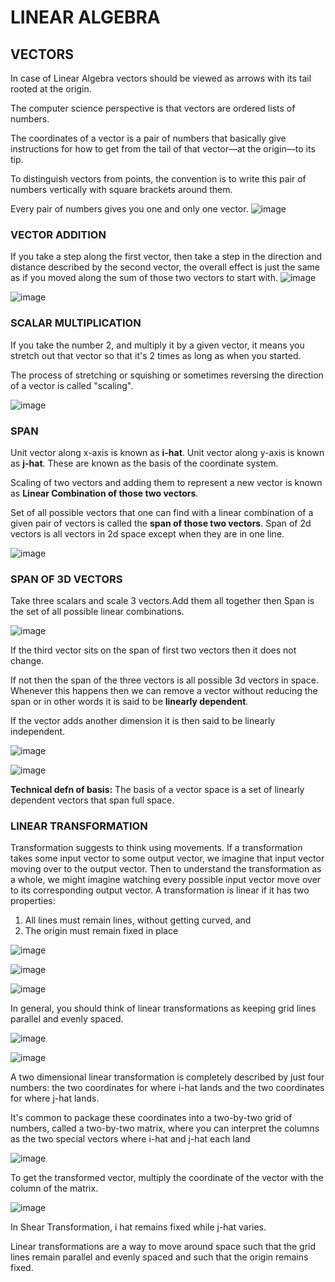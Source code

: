 # LINEAR ALGEBRA
## VECTORS
In case of Linear Algebra vectors should be viewed as arrows with its tail rooted at the origin.

The computer science perspective is that vectors are ordered lists of numbers.

The coordinates of a vector is a pair of numbers that basically give instructions for how to get from the tail of that vector—at the origin—to its tip.

To distinguish vectors from points, the convention is to write this pair of numbers vertically with square brackets around them.

Every pair of numbers gives you one and only one vector.
![image](https://github.com/proatharv/Manipulator-on-Dynamixel-/assets/142431248/03f5c4a0-c1b9-44a2-85c8-208207d2a8b8)

### VECTOR ADDITION

If you take a step along the first vector, then take a step in the direction and distance described by the second vector, the overall effect is just the same as if you moved along the sum of those two vectors to start with.
![image](https://github.com/proatharv/Manipulator-on-Dynamixel-/assets/142431248/cbbb53f4-cd72-4ff4-84bb-14d1192b6f19)

![image](https://github.com/proatharv/Manipulator-on-Dynamixel-/assets/142431248/1d560c99-a73a-4b49-9e75-5392a4e88803)

### SCALAR MULTIPLICATION
If you take the number 2, and multiply it by a given vector, it means you stretch out that vector so that it's 2 times as long as when you started.

The process of stretching or squishing or sometimes reversing the direction of a vector is called "scaling".

![image](https://github.com/proatharv/Manipulator-on-Dynamixel-/assets/142431248/12de3d7e-89c9-4af1-92a5-254be517632f)

### SPAN
Unit vector along x-axis is known as **i-hat**.
Unit vector along y-axis is known as **j-hat**.
These are known as the basis of the coordinate system.

Scaling of two vectors and adding them to represent a new vector is known as **Linear Combination of those two vectors**.

Set of all possible vectors that one can find with a linear combination of a given pair of vectors is called the **span of those two vectors**.
Span of 2d vectors is all vectors in 2d space except when they are in one line.

![image](https://github.com/proatharv/Manipulator-on-Dynamixel-/assets/142431248/e1049dcf-2197-43f1-aa8e-a0cf6f110fdd)

### SPAN OF 3D VECTORS
Take three scalars and scale 3 vectors.Add them all together then Span is the set of all possible linear combinations.

![image](https://github.com/proatharv/Manipulator-on-Dynamixel-/assets/142431248/8ba610fa-bfac-4930-8aa8-b17f2adda201)

If the third vector sits on the span of first two vectors then it does not change.

If not then the span of the three vectors is all possible 3d vectors in space. Whenever this happens then we can remove a vector without reducing the span or in other words it is said to be **linearly dependent**.

If the vector adds another dimension it is then said to be linearly independent.


![image](https://github.com/proatharv/Manipulator-on-Dynamixel-/assets/142431248/eb6d09e1-f7e7-490b-a3f2-5962d6c20725)

![image](https://github.com/proatharv/Manipulator-on-Dynamixel-/assets/142431248/c61504a4-d8f1-47bd-b0c7-bdea9fdae581)

**Technical defn of basis:**
The basis of a vector space is a set of linearly dependent vectors that span full space.
### LINEAR TRANSFORMATION
Transformation suggests to think using movements.
If a transformation takes some input vector to some output vector, we imagine that input vector moving over to the output vector. Then to understand the transformation as a whole, we might imagine watching every possible input vector move over to its corresponding output vector.
A transformation is linear if it has two properties: 
1. All lines must remain lines, without getting curved, and
2. The origin must remain fixed in place

![image](https://github.com/proatharv/Manipulator-on-Dynamixel-/assets/142431248/55be5a67-0978-4f1d-982e-a89851aaccd3)

![image](https://github.com/proatharv/Manipulator-on-Dynamixel-/assets/142431248/61d1e5db-2350-42c3-afa5-286537f93039)

![image](https://github.com/proatharv/Manipulator-on-Dynamixel-/assets/142431248/5ccfc690-031d-4523-8d61-398131ea63fb)

 In general, you should think of linear transformations as keeping grid lines parallel and evenly spaced.
 
![image](https://github.com/proatharv/Manipulator-on-Dynamixel-/assets/142431248/77a4419e-f3d8-4035-81b8-fff6235ee902)

![image](https://github.com/proatharv/Manipulator-on-Dynamixel-/assets/142431248/d9c735e8-3252-4f3e-a305-44b68c5c189b)

A two dimensional linear transformation is completely described by just four numbers: the two coordinates for where i-hat lands and the two coordinates for where j-hat lands.

It's common to package these coordinates into a two-by-two grid of numbers, called a two-by-two matrix, where you can interpret the columns as the two special vectors where i-hat and j-hat each land

![image](https://github.com/proatharv/Manipulator-on-Dynamixel-/assets/142431248/6ba119e6-081e-4428-84af-7f360344e92d)

To get the transformed vector, multiply the coordinate of the vector with the column of the matrix.

![image](https://github.com/proatharv/Manipulator-on-Dynamixel-/assets/142431248/e7248cc9-84d4-4a77-b42a-8c61efed28e0)

In Shear Transformation, i hat remains fixed while j-hat varies.

Linear transformations are a way to move around space such that the grid lines remain parallel and evenly spaced and such that the origin remains fixed.












